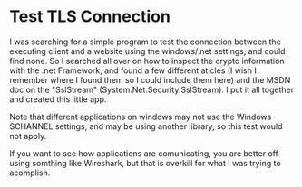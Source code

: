 # Test TLS Connection

I was searching for a simple program to test the connection between the executing client and a website using the windows/.net settings, and could find none. So I searched all over on how to inspect the crypto information with the .net Framework, and found a few different aticles (I wish I remember where I found them so I could include them here) and the MSDN doc on the "SslStream" (System.Net.Security.SslStream). I put it all together and created this little app.

Note that different applications on windows may not use the Windows SCHANNEL settings, and may be using another library, so this test would not apply.

If you want to see how applications are comunicating, you are better off using somthing like Wireshark, but that is overkill for what I was trying to acomplish.
